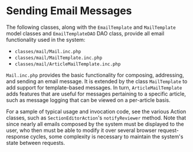 # Sending Email Messages

The following classes, along with the `EmailTemplate` and `MailTemplate` model classes and `EmailTemplateDAO` DAO class, provide all email functionality used in the system:

- `classes/mail/Mail.inc.php`
- `classes/mail/MailTemplate.inc.php`
- `classes/mail/ArticleMailTemplate.inc.php`

`Mail.inc.php` provides the basic functionality for composing, addressing, and sending an email message. It is extended by the class `MailTemplate` to add support for template-based messages. In turn, `ArticleMailTemplate` adds features that are useful for messages pertaining to a specific article, such as message logging that can be viewed on a per-article basis.

For a sample of typical usage and invocation code, see the various Action classes, such as `SectionEditorAction`'s `notifyReviewer` method. Note that since nearly all emails composed by the system must be displayed to the user, who then must be able to modify it over several browser request-response cycles, some complexity is necessary to maintain the system's state between requests.


